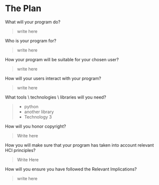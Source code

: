 # The Plan

What will your program do? 
> write here

Who is your program for?
> write here

How your program will be suitable for your chosen user?
> write here

How will your users interact with your program?
> write here

What tools \ technologies \ libraries will you need? 
>- python
>- another library
>- Technology 3

How will you honor copyright?
> Write here

How you will make sure that your program has taken into account relevant HCI principles?
> Write Here

How will you ensure you have followed the Relevant Implications?
> write here